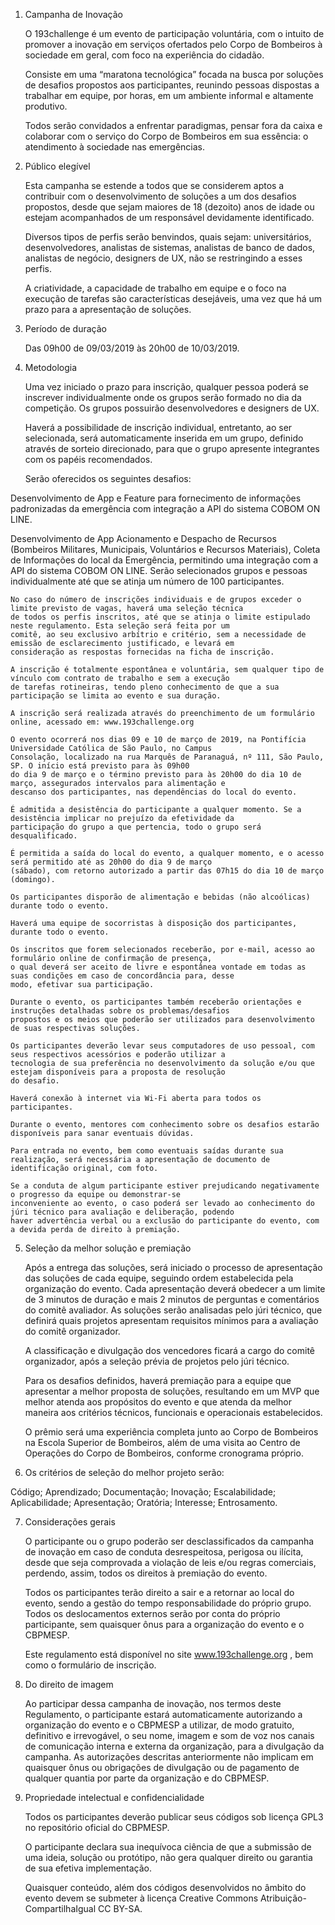 1.	Campanha de Inovação

    O 193challenge é um evento de participação voluntária, com o intuito de promover a inovação em serviços ofertados pelo Corpo de Bombeiros à sociedade em geral, com foco na experiência do cidadão.

    Consiste em uma “maratona tecnológica” focada na busca por soluções de desafios propostos aos participantes, reunindo pessoas dispostas a trabalhar em equipe, por horas, em um ambiente informal e altamente produtivo.

    Todos serão convidados a enfrentar paradigmas, pensar fora da caixa e colaborar com o serviço do Corpo de Bombeiros em sua essência: o atendimento à sociedade nas emergências.


2.	Público elegível

    Esta campanha se estende a todos que se considerem aptos a contribuir com o desenvolvimento de soluções a um dos desafios propostos, desde que sejam maiores de 18 (dezoito) anos de idade ou estejam acompanhados de um responsável devidamente identificado.

    Diversos tipos de perfis serão benvindos, quais sejam: universitários, desenvolvedores, analistas de sistemas, analistas de banco de dados, analistas de negócio, designers de UX, não se restringindo a esses perfis.

    A criatividade, a capacidade de trabalho em equipe e o foco na execução de tarefas são características desejáveis, uma vez que há um prazo para a apresentação de soluções.


3.	Período de duração

    Das 09h00 de 09/03/2019 às 20h00 de 10/03/2019.


4.	Metodologia

    Uma vez iniciado o prazo para inscrição, qualquer pessoa poderá se inscrever individualmente onde os grupos serão 
    formado no dia da competição. Os grupos possuirão desenvolvedores e designers de UX.

    Haverá a possibilidade de inscrição individual, entretanto, ao ser selecionada, será automaticamente inserida em um 
    grupo, definido através de sorteio direcionado, para que o grupo apresente integrantes com os papéis recomendados.

    Serão oferecidos os seguintes desafios:

Desenvolvimento de App e Feature para fornecimento de informações padronizadas da emergência com integração a API do sistema
COBOM ON LINE.

Desenvolvimento de App Acionamento e Despacho de Recursos (Bombeiros Militares, Municipais, Voluntários e Recursos Materiais), 
Coleta de Informações do local da Emergência, permitindo uma integração com a API do sistema COBOM ON LINE.
    Serão selecionados grupos e pessoas individualmente até que se atinja um número de 100 participantes.

    No caso do número de inscrições individuais e de grupos exceder o limite previsto de vagas, haverá uma seleção técnica 
    de todos os perfis inscritos, até que se atinja o limite estipulado neste regulamento. Esta seleção será feita por um 
    comitê, ao seu exclusivo arbítrio e critério, sem a necessidade de emissão de esclarecimento justificado, e levará em 
    consideração as respostas fornecidas na ficha de inscrição.

    A inscrição é totalmente espontânea e voluntária, sem qualquer tipo de vínculo com contrato de trabalho e sem a execução 
    de tarefas rotineiras, tendo pleno conhecimento de que a sua participação se limita ao evento e sua duração.

    A inscrição será realizada através do preenchimento de um formulário online, acessado em: www.193challenge.org

    O evento ocorrerá nos dias 09 e 10 de março de 2019, na Pontifícia Universidade Católica de São Paulo, no Campus 
    Consolação, localizado na rua Marquês de Paranaguá, nº 111, São Paulo, SP. O início está previsto para às 09h00 
    do dia 9 de março e o término previsto para às 20h00 do dia 10 de março, assegurados intervalos para alimentação e 
    descanso dos participantes, nas dependências do local do evento.

    É admitida a desistência do participante a qualquer momento. Se a desistência implicar no prejuízo da efetividade da 
    participação do grupo a que pertencia, todo o grupo será desqualificado.

    É permitida a saída do local do evento, a qualquer momento, e o acesso será permitido até as 20h00 do dia 9 de março 
    (sábado), com retorno autorizado a partir das 07h15 do dia 10 de março (domingo).

    Os participantes disporão de alimentação e bebidas (não alcoólicas) durante todo o evento.

    Haverá uma equipe de socorristas à disposição dos participantes, durante todo o evento.

    Os inscritos que forem selecionados receberão, por e-mail, acesso ao formulário online de confirmação de presença, 
    o qual deverá ser aceito de livre e espontânea vontade em todas as suas condições em caso de concordância para, desse 
    modo, efetivar sua participação.

    Durante o evento, os participantes também receberão orientações e instruções detalhadas sobre os problemas/desafios 
    propostos e os meios que poderão ser utilizados para desenvolvimento de suas respectivas soluções.

    Os participantes deverão levar seus computadores de uso pessoal, com seus respectivos acessórios e poderão utilizar a 
    tecnologia de sua preferência no desenvolvimento da solução e/ou que estejam disponíveis para a proposta de resolução 
    do desafio.

    Haverá conexão à internet via Wi-Fi aberta para todos os participantes.

    Durante o evento, mentores com conhecimento sobre os desafios estarão disponíveis para sanar eventuais dúvidas.

    Para entrada no evento, bem como eventuais saídas durante sua realização, será necessária a apresentação de documento de 
    identificação original, com foto.

    Se a conduta de algum participante estiver prejudicando negativamente o progresso da equipe ou demonstrar-se 
    inconveniente ao evento, o caso poderá ser levado ao conhecimento do júri técnico para avaliação e deliberação, podendo 
    haver advertência verbal ou a exclusão do participante do evento, com a devida perda de direito à premiação.


5.	Seleção da melhor solução e premiação

    Após a entrega das soluções, será iniciado o processo de apresentação das soluções de cada equipe, seguindo ordem 
    estabelecida pela organização do evento. Cada apresentação deverá obedecer a um limite de 3 minutos de duração e mais 
    2 minutos de perguntas e comentários do comitê avaliador. As soluções serão analisadas pelo júri técnico, que definirá 
    quais projetos apresentam requisitos mínimos para a avaliação do comitê organizador.

    A classificação e divulgação dos vencedores ficará a cargo do comitê organizador, após a seleção prévia de projetos 
    pelo júri técnico.

    Para os desafios definidos, haverá premiação para a equipe que apresentar a melhor proposta de soluções, resultando em 
    um MVP que melhor atenda aos propósitos do evento e que atenda da melhor maneira aos critérios técnicos, funcionais e 
    operacionais estabelecidos.

    O prêmio será uma experiência completa junto ao Corpo de Bombeiros na Escola Superior de Bombeiros, além de uma visita 
    ao Centro de Operações do Corpo de Bombeiros, conforme cronograma próprio.


6.	Os critérios de seleção do melhor projeto serão:

Código;
Aprendizado;
Documentação;
Inovação;
Escalabilidade;
Aplicabilidade;
Apresentação;
Oratória;
Interesse;
Entrosamento.

7. Considerações gerais

     O participante ou o grupo poderão ser desclassificados da campanha de inovação em caso de conduta desrespeitosa, 
     perigosa ou ilícita, desde que seja comprovada a violação de leis e/ou regras comerciais, perdendo, assim, todos os 
     direitos à premiação do evento.

    Todos os participantes terão direito a sair e a retornar ao local do evento, sendo a gestão do tempo responsabilidade 
    do próprio grupo. Todos os deslocamentos externos serão por conta do próprio participante, sem quaisquer ônus para a 
    organização do evento e o CBPMESP.

    Este regulamento está disponível no site www.193challenge.org , bem como o formulário de inscrição.


8.	Do direito de imagem

    Ao participar dessa campanha de inovação, nos termos deste Regulamento, o participante estará automaticamente 
    autorizando a organização do evento e o CBPMESP a utilizar, de modo gratuito, definitivo e irrevogável, o seu nome, 
    imagem e som de voz nos canais de comunicação interna e externa da organização, para a divulgação da campanha. 
    As autorizações descritas anteriormente não implicam em quaisquer ônus ou obrigações de divulgação ou de pagamento de 
    qualquer quantia por parte da organização e do CBPMESP.


9.	Propriedade intelectual e confidencialidade

    Todos os participantes deverão publicar seus códigos sob licença GPL3 no repositório oficial do CBPMESP.

    O participante declara sua inequívoca ciência de que a submissão de uma ideia, solução ou protótipo, não gera qualquer 
    direito ou garantia de sua efetiva implementação.

    Quaisquer conteúdo, além dos códigos desenvolvidos no âmbito do evento devem se submeter à licença Creative Commons 
    Atribuição-CompartilhaIgual CC BY-SA.

